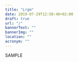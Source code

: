 ```yaml
---
title: "Lrgm"
date: 2019-07-29T12:50:40+02:00
draft: true
url: "/"
bannerText: ""
bannerImg: ""
location: ""
acronym: ""
---
```


SAMPLE